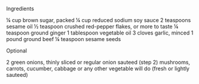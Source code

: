 Ingredients

¼ cup brown sugar, packed
¼ cup reduced sodium soy sauce
2 teaspoons sesame oil
½ teaspoon crushed red-pepper flakes, or more to taste
¼ teaspoon ground ginger
1 tablespoon vegetable oil
3 cloves garlic, minced
1 pound ground beef
¼ teaspoon sesame seeds

Optional

2 green onions, thinly sliced or regular onion sauteed (step 2)
mushrooms, carrots, cucumber, cabbage or any other vegetable will do (fresh or lightly sauteed)

